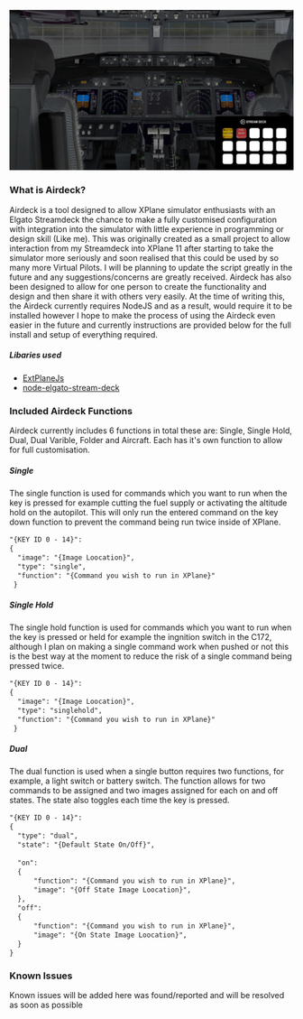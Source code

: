 <link rel="shortcut icon" type="image/x-icon" href="githubimage.png">

[![Airdeck](githubimage.png "Airdeck")](https://github.com/ThatTom/Airdeck)

### What is Airdeck?

Airdeck is a tool designed to allow XPlane simulator enthusiasts with an Elgato Streamdeck the chance to make a fully customised configuration with integration into the simulator with little experience in programming or design skill (Like me). This was originally created as a small project to allow interaction from my Streamdeck into XPlane 11 after starting to take the simulator more seriously and soon realised that this could be used by so many more Virtual Pilots. I will be planning to update the script greatly in the future and any suggestions/concerns are greatly received. Airdeck has also been designed to allow for one person to create the functionality and design and then share it with others very easily. At the time of writing this, the Airdeck currently requires NodeJS and as a result, would require it to be installed however I hope to make the process of using the Airdeck even easier in the future and currently instructions are provided below for the full install and setup of everything required.

##### Libaries used

* [ExtPlaneJs](https://github.com/wadedos/ExtPlaneJs)
* [node-elgato-stream-deck](https://github.com/Lange/node-elgato-stream-deck)

### Included Airdeck Functions

Airdeck currently includes 6 functions in total these are: Single, Single Hold, Dual, Dual Varible, Folder and Aircraft. Each has it's own function to allow for full customisation.

##### Single

The single function is used for commands which you want to run when the key is pressed for example cutting the fuel supply or activating the altitude hold on the autopilot. This will only run the entered command on the key down function to prevent the command being run twice inside of XPlane.

``` 
"{KEY ID 0 - 14}":
{
  "image": "{Image Loocation}",
  "type": "single",
  "function": "{Command you wish to run in XPlane}"
 }
 ```

##### Single Hold

The single hold function is used for commands which you want to run when the key is pressed or held for example the ingnition switch in the C172, although I plan on making a single command work when pushed or not this is the best way at the moment to reduce the risk of a single command being pressed twice.

``` 
"{KEY ID 0 - 14}":
{
  "image": "{Image Loocation}",
  "type": "singlehold",
  "function": "{Command you wish to run in XPlane}"
 }
 ```
 
##### Dual

The dual function is used when a single button requires two functions, for example, a light switch or battery switch. The function allows for two commands to be assigned and two images assigned for each on and off states. The state also toggles each time the key is pressed.

``` 
"{KEY ID 0 - 14}":
{
  "type": "dual",
  "state": "{Default State On/Off}",

  "on":
  {
      "function": "{Command you wish to run in XPlane}",
      "image": "{Off State Image Loocation}",
  },
  "off":
  {
      "function": "{Command you wish to run in XPlane}",
      "image": "{On State Image Loocation}",
  }
}
 ```
### Known Issues

Known issues will be added here was found/reported and will be resolved as soon as possible
